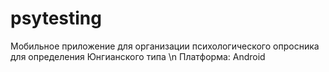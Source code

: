 # psytesting
Мобильное приложение для организации психологического опросника для определения Юнгианского типа \n
Платформа: Android
